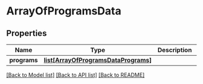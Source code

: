 # ArrayOfProgramsData

## Properties
Name | Type | Description | Notes
------------ | ------------- | ------------- | -------------
**programs** | [**list[ArrayOfProgramsDataPrograms]**](ArrayOfProgramsDataPrograms.md) |  | 

[[Back to Model list]](../README.md#documentation-for-models) [[Back to API list]](../README.md#documentation-for-api-endpoints) [[Back to README]](../README.md)


